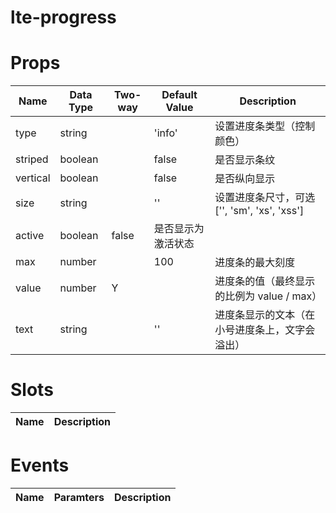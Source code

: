 # lte-progress

# Props

| Name | Data Type |  Two-way | Default Value | Description |
| --- | --- | --- | --- | --- |
| type | string | | 'info' | 设置进度条类型（控制颜色）|
| striped | boolean | | false | 是否显示条纹 |
| vertical | boolean | | false | 是否纵向显示 |
| size | string | | '' | 设置进度条尺寸，可选 ['', 'sm', 'xs', 'xss'] |
| active | boolean | false | 是否显示为激活状态 |
| max | number | | 100 | 进度条的最大刻度 |
| value | number | Y | | 进度条的值（最终显示的比例为 value / max） |
| text | string | | '' | 进度条显示的文本（在小号进度条上，文字会溢出） |

# Slots

| Name | Description |
| --- | --- |

# Events

| Name | Paramters | Description |
| --- | --- | --- |
